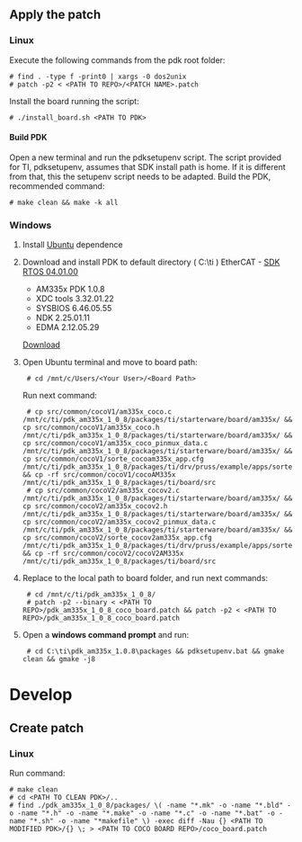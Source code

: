 ## Apply the patch
### Linux
Execute the following commands from the pdk root folder:

	# find . -type f -print0 | xargs -0 dos2unix
	# patch -p2 < <PATH TO REPO>/<PATCH NAME>.patch 

Install the board running the script:

	# ./install_board.sh <PATH TO PDK>


#### Build PDK
Open a new terminal and run the pdksetupenv script.
The script provided for TI, pdksetupenv, assumes that SDK install path is home. If it is different from that, this the setupenv script needs to be adapted.
Build the PDK, recommended command:

	# make clean && make -k all


### Windows
1. Install [Ubuntu](https://tutorials.ubuntu.com/tutorial/tutorial-ubuntu-on-windows#0) dependence 
2. Download and install PDK to default directory ( C:\ti )
    EtherCAT - [SDK RTOS 04.01.00](http://processors.wiki.ti.com/index.php?title=Processor_SDK_RTOS_Release_Notes&oldid=231132)
    - AM335x PDK 1.0.8
    - XDC tools 3.32.01.22
    - SYSBIOS 6.46.05.55
    - NDK 2.25.01.11
    - EDMA 2.12.05.29

    [Download](http://software-dl.ti.com/processor-sdk-rtos/esd/AM335X/04_01_00_06/index_FDS.html)
    
3. Open Ubuntu terminal and move to board path:

	 
	    # cd /mnt/c/Users/<Your User>/<Board Path>

    Run next command:

    	# cp src/common/cocoV1/am335x_coco.c /mnt/c/ti/pdk_am335x_1_0_8/packages/ti/starterware/board/am335x/ && cp src/common/cocoV1/am335x_coco.h /mnt/c/ti/pdk_am335x_1_0_8/packages/ti/starterware/board/am335x/ && cp src/common/cocoV1/am335x_coco_pinmux_data.c /mnt/c/ti/pdk_am335x_1_0_8/packages/ti/starterware/board/am335x/ && cp src/common/cocoV1/sorte_cocoam335x_app.cfg /mnt/c/ti/pdk_am335x_1_0_8/packages/ti/drv/pruss/example/apps/sorte/src/ && cp -rf src/common/cocoV1/cocoAM335x /mnt/c/ti/pdk_am335x_1_0_8/packages/ti/board/src
		# cp src/common/cocoV2/am335x_cocov2.c /mnt/c/ti/pdk_am335x_1_0_8/packages/ti/starterware/board/am335x/ && cp src/common/cocoV2/am335x_cocov2.h /mnt/c/ti/pdk_am335x_1_0_8/packages/ti/starterware/board/am335x/ && cp src/common/cocoV2/am335x_cocov2_pinmux_data.c /mnt/c/ti/pdk_am335x_1_0_8/packages/ti/starterware/board/am335x/ && cp src/common/cocoV2/sorte_cocov2am335x_app.cfg /mnt/c/ti/pdk_am335x_1_0_8/packages/ti/drv/pruss/example/apps/sorte/src/ && cp -rf src/common/cocoV2/cocoV2AM335x /mnt/c/ti/pdk_am335x_1_0_8/packages/ti/board/src
	    
4. Replace <PATH TO BOARD> to the local path to board folder, and run next commands:
	
	
	    # cd /mnt/c/ti/pdk_am335x_1_0_8/
	    # patch -p2 --binary < <PATH TO REPO>/pdk_am335x_1_0_8_coco_board.patch && patch -p2 < <PATH TO REPO>/pdk_am335x_1_0_8_coco_board.patch

    
5. Open a **windows command prompt** and run:


	    # cd C:\ti\pdk_am335x_1.0.8\packages && pdksetupenv.bat && gmake clean && gmake -j8


# Develop
## Create patch
### Linux
Run command:

	# make clean
	# cd <PATH TO CLEAN PDK>/..
	# find ./pdk_am335x_1_0_8/packages/ \( -name "*.mk" -o -name "*.bld" -o -name "*.h" -o -name "*.make" -o -name "*.c" -o -name "*.bat" -o -name "*.sh" -o -name "*makefile" \) -exec diff -Nau {} <PATH TO MODIFIED PDK>/{} \; > <PATH TO COCO BOARD REPO>/coco_board.patch

